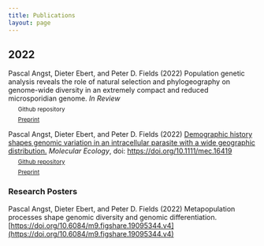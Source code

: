 ```yaml
---
title: Publications
layout: page
---
```


## 2022

Pascal Angst, Dieter Ebert, and Peter D. Fields (2022) Population genetic analysis reveals the role of natural selection and phylogeography on genome-wide diversity in an extremely compact and reduced microsporidian genome. *In Review*  
&nbsp;&nbsp;&nbsp;&nbsp; <sub>Github repository</sub>  
&nbsp;&nbsp;&nbsp;&nbsp; <sub>[Preprint](https://doi.org/10.1101/2022.03.29.486185 )</sub>  

Pascal Angst, Dieter Ebert, and Peter D. Fields (2022) [Demographic history shapes genomic variation in an intracellular parasite with a wide geographic distribution.](https://onlinelibrary.wiley.com/share/author/R6IXKIVYHEARJJCUGENR?target=10.1111/mec.16419) *Molecular Ecology*, doi: https://doi.org/10.1111/mec.16419  
&nbsp;&nbsp;&nbsp;&nbsp; <sub>[Github repository](https://github.com/pascalangst/Angst_etal_2022_MolEcol)</sub>  
&nbsp;&nbsp;&nbsp;&nbsp; <sub>[Preprint](https://doi.org/10.1101/2021.11.02.466881)</sub>  

### Research Posters

Pascal Angst, Dieter Ebert, and Peter D. Fields (2022) Metapopulation processes shape genomic diversity and genomic differentiation. [https://doi.org/10.6084/m9.figshare.19095344.v4](https://doi.org/10.6084/m9.figshare.19095344.v4)  
